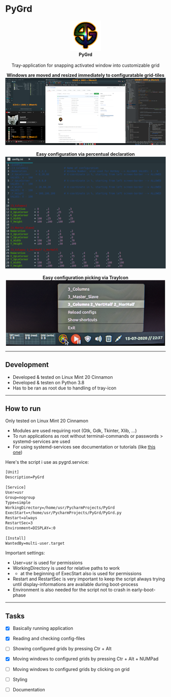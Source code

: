 # PyGrd
<p align="center">
  <img src="icons/PyGrd_96.png"><br>
  <b>PyGrd</b><br>
  <br>
  Tray-application for snapping activated window into customizable grid
</p>
  
<p align="center">
  <b>Windows are moved and resized immediately to configuratable grid-tiles</b><br>
  <img src="documentation/windows.png"><br>
  <br>
  <b>Easy configuration via percentual declaration</b><br>
  <img src="documentation/config.png"><br>
  <br>
  <b>Easy configuration picking via TrayIcon</b><br>
  <img src="documentation/menu.png">
</p>

***
## Development
- Developed & tested on Linux Mint 20 Cinnamon
- Developed & testen on Python 3.8
- Has to be ran as root due to handling of tray-icon
***
## How to run
Only tested on Linux Mint 20 Cinnamon
- Modules are used requiring root (Gtk, Gdk, Tkinter, Xlib, ...)
- To run applications as root without terminal-commands or passwords > systemd-services are used
- For using systemd-services see documentation or tutorials (like [this one](https://forums.linuxmint.com/viewtopic.php?t=275464))

Here's the script i use as pygrd.service:
```
[Unit]
Description=PyGrd

[Service]
User=usr
Group=nogroup
Type=simple
WorkingDirectory=/home/usr/PycharmProjects/PyGrd
ExecStart=+/home/usr/PycharmProjects/PyGrd/PyGrd.py
Restart=always
RestartSec=3
Environment=DISPLAY=:0

[Install]
WantedBy=multi-user.target
```
Important settings:
- User=usr is used for permissions
- WorkingDirectory is used for relative paths to work
- + at the beginning of ExecStart also is used for permissions
- Restart and RestartSec is very important to keep the script always trying until display-informations are available during boot-process
- Environment is also needed for the script not to crash in early-boot-phase
***
## Tasks
- [x] Basically running application
- [x] Reading and checking config-files
- [ ] Showing configured grids by pressing Ctr + Alt
- [x] Moving windows to configured grids by pressing Ctr + Alt + NUMPad
- [ ] Moving windows to configured grids by clicking on grid

- [ ] Styling
- [ ] Documentation
